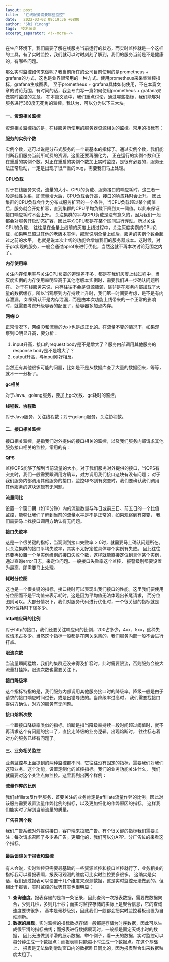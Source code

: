 ```yaml
---
layout: post 
title:  "在线服务需要哪些监控"
date:   2022-03-02 09:19:36 +0800 
author: "Shi Yinong"
tags:  技术杂谈
excerpt_separator: <!--more-->
---
```


在生产环境下，我们需要了解在线服务当前运行的状态，而实时监控就是一个这样的工具，有了实时监控，我们就可以时时刻刻了解到，我们的服务当前是不是健康的，有哪些问题。
<!--more-->
那么实时监控如何来做呢？我当前所在的公司目前使用的是prometheus + grafana的方式，这也是业界很常用的一种方式。使用prometheus来采集监控指标，grafana生成图表。
至于prometheus + grafana具体如何使用，不在本篇文章的讨论范围，有时间的话，我会专门写一篇如何使用prometheus + grafana来做实时监控的文章。 
在本篇文章中，我们重点讨论，通过哪些指标，我们能够对服务进行360度无死角的监控。我认为，可以分为以下三大块。

#### 一、资源相关监控

资源相关监控指的是，在线服务所使用的服务器资源相关的监控。常用的指标有：

**服务的实例个数**

实例个数，这可以说是分布式服务的一个最基本的指标了。通过实例个数，我们能判断我们服务当前所耗费的资源。这里还要再细化为，
正在运行的实例个数和正在重启的实例个数。对正在重启的实例个数加上实时监控，是很有必要的，服务无法正常启动，一定是出现了很严重的bug，需要我们马上处理。

**CPU负载**

对于在线服务来说，流量的大小、CPU的负载、服务接口的响应耗时，这三者一般是线性关系，即流量增大后，CPU负载会升高，接口的响应耗时会上升。
因此集群的CPU负载会作为分布式服务扩容的一个条件，当CPU负载超过某个阈值后，服务就会开始扩容，直到集群的CPU平均负载下降到某一阈值。以此来保证接口响应耗时不会上升。
关注集群的平均CPU负载是没有意义的，因为我们一般都会对服务开启动态扩容，因此平均CPU都是在某个区间进行浮动。所以关注CPU的负载，
往往是在全量上线前的灰度上线过程中，关注灰度实例的CPU负载，如果明显超过其他的老版本实例，那就说明全量上线后，服务的实例个数会超过之前的水平，
也就是说本次上线的功能会增加我们的服务器成本。这时候，对于go实现的服务，一般会通过pprof来进行优化，当然这就不再本次讨论范围之内了。

**内存使用率**

关注内存使用率与关注CPU负载的道理差不多，都是在我们灰度上线过程中，当灰度实例的内存使用率明显高于其他老版本实例时，需要我们进一步确认问题所在。
对于在线服务来说，内存往往不会是资源瓶颈，除非是在服务内部加载了大量的数据缓存。所以当观察到内存持续上升时，我们第一时间要考虑，是不是有内存泄漏。
如果确认不是内存泄漏，而是由本次功能上线带来的一个正常的影响时，就需要考虑升级容器的配置了，给容器多加点内存。

**网络IO**

正常情况下，网络IO和流量的大小也是成正比的。在流量不变的情况下，如果观察到IO明显升高，要分析：
1. input升高，接口的request body是不是增大了？服务内部调用其他服务的response body是不是增大了？
2. output升高，与input刚好相反。

当然还有其他很多可能的问题，比如是不是从数据库查了大量的数据回来，等等，就不一一分析了。

**gc相关**

对于Java、golang服务，要加上gc次数、gc耗时的监控。

**线程数、协程数**

对于Java服务，关注线程数；对于golang服务，关注协程数。


#### 二、接口相关监控

接口相关监控，是指我们对外提供的接口相关的监控，以及我们服务内部请求其他服务接口相关的监控，常用的有：

**QPS**

监控QPS能够了解到当前流量的大小。对于我们服务对外提供的接口，当QPS有突变时，我们一般需要跟调用方确认，对方调用我们接口这块有没有问题；
对于我们服务内部调用其他服务的接口，监控QPS到有突变时，我们要确认我们调用其他服务的这块逻辑有无问题。

**流量同比**

设置一个窗口期（如10分钟）内的流量数量与昨日或前三日、前五日的一个比值监控，能够让我们了解到当前的流量水平是不是正常的，如果观察到有突变，
我们需要马上找接口调用方确认有无问题。

**接口失败率**

这是一个很关键的指标，当观测到接口失败率 > 0时，就需要马上确认问题所在。只关注集群的接口平均失败率，其实不太好定位具体哪个实例有失败。
因此往往还要再设置一个单实例级别的接口失败个数，这样就能直接定位到具体某个实例，通过查询error日志，来定位问题。一般接口失败率这个监控，
报警级别都要设置为最高，即需要马上处理。

**耗时分位图**

这也是一个很关键的指标，接口耗时可以表现出我们接口的性能。这里我们要使用分位图而不是平均值来表示耗时，这是因为平均值无法体现出长尾请求，
而分位图则可以。大部分情况下，我们对服务代码进行优化时，一个很关键的指标就是99分位耗时下降多少。

**http响应码的比例**

对于http的接口，我们还要关注响应码的比例，200占多少，4xx、5xx，这种失败请求占多少。当然这个指标一般都是在网关采集的，我们服务内部一般不会进行打点。

**限流次数**

当流量瞬间猛增，我们的集群还没来得及扩容时，此时需要限流，否则服务会被大流量打挂掉。限流次数也需要关注下。

**接口降级率**

这个指标特指的是，我们服务内部调用其他服务接口时的降级率。降级一般是由于请求的接口响应时间过长，或是出错导致的。当降级率过高时，
我们需要找接口提供方确认，对方的服务有无问题。

**接口熔断次数**

一个跟接口降级率类似的指标。熔断是指当降级率持续一段时间超过阈值时，就不再请求这个有问题的接口了，直接走降级的业务逻辑。出现熔断时，
往往标志着对方的服务已经有问题了。

#### 三、业务相关监控
业务监控与上面提到的两种监控都不同，它往往没有固定的指标，需要我们对我们这项业务、这个功能，设置定制化的监控指标。我们的业务功能关注什么，
我们就需要对这个关注点做监控。这里我列出两个样例：

**流量作弊的比例**

我们affiliate反作弊服务，首要关注的业务肯定是affiliate流量作弊的比例。因此对该服务需要设置流量作弊比例的指标，以及更加细化的作弊原因的指标。
这样我们能实时了解到当前流量的质量。

**广告召回个数**

我们广告系统对外提供接口，客户端来拉取广告。有个很关键的指标我们需要关注：每次请求召回了多少条广告。更细化的，我们可以分APP、分广告位的来看这个指标。

#### 最后谈谈关于报表和监控

有人会说，实时监控只需要最基础的一些资源监控和接口监控就行了，业务相关的指标我可以看报表啊，报表可观测的维度可比实时监控要多很多。
这确实是实话，我们通过报表可以设置十几个维度来观测数据，这是实时监控无法做到的。但相比于报表，实时监控的优势其实也很明显：
1. **查询速度**。报表存储的是每一条记录，因此查询一次报表数据，需要做数据聚合，少则几秒，多则几十秒；而实时监控存储的实际上是聚合信息，它的查询速度要快很多，
基本是毫秒级别，因此我们一般都会把实时监控看板设置为自动刷新。
2. **数据的展现**。实时监控的指标数据存储一般都是存储为时序数据，因此可以生成很平滑的指标曲线；而报表进行数据展现时，一般都是固定天或小时的数据，
因此无法做到平滑的展示数据，举个例子，看一天的数据，实时监控可以每分钟生成一个数据点；而报表则只能每小时生成一个数据点。在这个基础上，
报表是无法做到滑动窗口内的数据昨日同比的，因为报表聚合出来数据粒度太粗了。